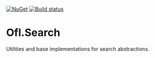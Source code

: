 [![NuGet](https://img.shields.io/nuget/v/Ofl.Search.svg)](https://www.nuget.org/packages/Ofl.Search)
[![Build status](https://ci.appveyor.com/api/projects/status/9sdmwed1eo268g6e?svg=true)](https://ci.appveyor.com/project/OneFrameLink/ofl-search)

# Ofl.Search
Utilities and base implementations for search abstractions.
